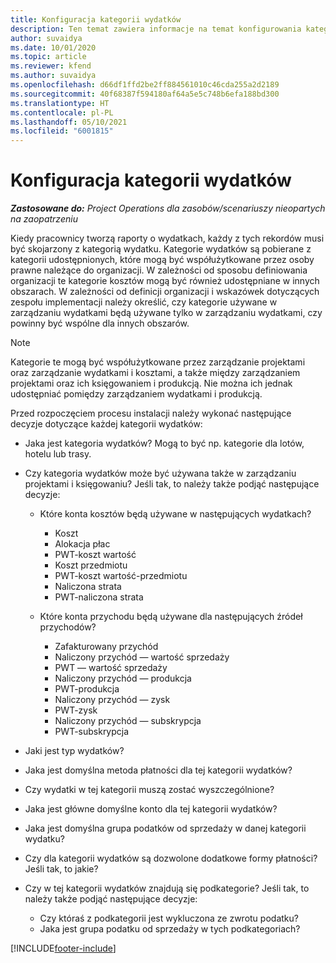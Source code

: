```yaml
---
title: Konfiguracja kategorii wydatków
description: Ten temat zawiera informacje na temat konfigurowania kategorii wydatków i udostępnionych kategorii raportów z wydatków.
author: suvaidya
ms.date: 10/01/2020
ms.topic: article
ms.reviewer: kfend
ms.author: suvaidya
ms.openlocfilehash: d66df1ffd2be2ff884561010c46cda255a2d2189
ms.sourcegitcommit: 40f68387f594180af64a5e5c748b6efa188bd300
ms.translationtype: HT
ms.contentlocale: pl-PL
ms.lasthandoff: 05/10/2021
ms.locfileid: "6001815"
---
```

# <a name="set-up-expense-categories"></a>Konfiguracja kategorii wydatków

_**Zastosowane do:** Project Operations dla zasobów/scenariuszy nieopartych na zaopatrzeniu_

Kiedy pracownicy tworzą raporty o wydatkach, każdy z tych rekordów musi być skojarzony z kategorią wydatku. Kategorie wydatków są pobierane z kategorii udostępnionych, które mogą być współużytkowane przez osoby prawne należące do organizacji. W zależności od sposobu definiowania organizacji te kategorie kosztów mogą być również udostępniane w innych obszarach. W zależności od definicji organizacji i wskazówek dotyczących zespołu implementacji należy określić, czy kategorie używane w zarządzaniu wydatkami będą używane tylko w zarządzaniu wydatkami, czy powinny być wspólne dla innych obszarów.

> [!NOTE]
> Kategorie te mogą być współużytkowane przez zarządzanie projektami oraz zarządzanie wydatkami i kosztami, a także między zarządzaniem projektami oraz ich księgowaniem i produkcją. Nie można ich jednak udostępniać pomiędzy zarządzaniem wydatkami i produkcją.

Przed rozpoczęciem procesu instalacji należy wykonać następujące decyzje dotyczące każdej kategorii wydatków:

- Jaka jest kategoria wydatków? Mogą to być np. kategorie dla lotów, hotelu lub trasy.
- Czy kategoria wydatków może być używana także w zarządzaniu projektami i księgowaniu? Jeśli tak, to należy także podjąć następujące decyzje:

    - Które konta kosztów będą używane w następujących wydatkach?

        - Koszt
        - Alokacja płac
        - PWT-koszt wartość
        - Koszt przedmiotu
        - PWT-koszt wartość-przedmiotu
        - Naliczona strata
        - PWT-naliczona strata

    - Które konta przychodu będą używane dla następujących źródeł przychodów?

        - Zafakturowany przychód
        - Naliczony przychód — wartość sprzedaży
        - PWT — wartość sprzedaży
        - Naliczony przychód — produkcja
        - PWT-produkcja
        - Naliczony przychód — zysk
        - PWT-zysk
        - Naliczony przychód — subskrypcja
        - PWT-subskrypcja

- Jaki jest typ wydatków?
- Jaka jest domyślna metoda płatności dla tej kategorii wydatków?
- Czy wydatki w tej kategorii muszą zostać wyszczególnione?
- Jaka jest główne domyślne konto dla tej kategorii wydatków?
- Jaka jest domyślna grupa podatków od sprzedaży w danej kategorii wydatku?
- Czy dla kategorii wydatków są dozwolone dodatkowe formy płatności? Jeśli tak, to jakie?
- Czy w tej kategorii wydatków znajdują się podkategorie? Jeśli tak, to należy także podjąć następujące decyzje:

    - Czy któraś z podkategorii jest wykluczona ze zwrotu podatku?
    - Jaka jest grupa podatku od sprzedaży w tych podkategoriach?


[!INCLUDE[footer-include](../includes/footer-banner.md)]